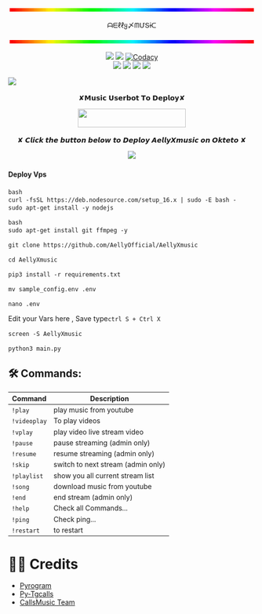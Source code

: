 <p align="center">
<a href="https://github.com/AellyOfficial"><img src="https://github.com/AellyOfficial/AellyXmusic/blob/main/resource/rgb.gif" border="0" alt="animasi-bergerak-bintang-0157" /></a>
   <p align="center">
ᗩᗴℓℓყ〆ᗰՄՏɨᑕ                     

<p align="center">
<a href="https://github.com/AellyOfficial"><img src="https://github.com/AellyOfficial/AellyXmusic/blob/main/resource/rgb.gif" border="0" alt="animasi-bergerak-bintang-0157" /></a>
</p>
<p align="center">
    <a href="https://www.python.org/" alt="made-with-python"> <img src="https://img.shields.io/badge/Made%20with-Python-black.svg?style=flat-square&logo=python&logoColor=blue&color=Blue" /></a>
    <a href="https://github.com/AellyOfficial/AellyXmusic/graphs/commit-activity" alt="Maintenance"> <img src="https://img.shields.io/badge/Maintained%3F-yes-Blue.svg?style=flat-square" /></a>
    <a href="https://app.codacy.com/gh/AellyOfficial/AellyXmusic/dashboard"> <img src="https://img.shields.io/codacy/grade/a723cb464d5a4d25be3152b5d71de82d?color=Blue&logo=codacy&style=flat-square" alt="Codacy" /></a><br>
    <a href="https://github.com/AellyOfficial/AellyXmusic"> <img src="https://img.shields.io/github/repo-size/AellyOfficial/AellyXmusic?color=Blue&logo=github&logoColor=Blue&style=flat-square" /></a>
    <a href="https://github.com/AellyOfficial/MusicUsetbot/issues"> <img src="https://img.shields.io/github/issues/AellyOfficial/AellyXmusic?color=Blue&logo=github&logoColor=blue&style=flat-square" /></a>
    <a href="https://github.com/AellyOfficial/AellyXmusic/network/members"> <img src="https://img.shields.io/github/forks/AellyOfficial/AellyXmusic?color=Blue&logo=github&logoColor=Blue&style=flat-square" /></a>  
    <a href="https://github.com/AellyOfficial/AellyXmusic/network/members"> <img src="https://img.shields.io/github/stars/AellyOfficial/AellyXmusic?color=Blue&logo=github&logoColor=Blue&style=flat-square" /></a>  
</p>





   
<img src="https://te.legra.ph/file/36966ac63350da3bbdecb.jpg">


<p align="center">  ✘𝗠𝘂𝘀𝗶𝗰 𝗨𝘀𝗲𝗿𝗯𝗼𝘁 𝗧𝗼 𝗗𝗲𝗽𝗹𝗼𝘆✘

<p align="center"><a href="https://heroku.com/deploy?template=https://github.com/AellyOfficial/AellyXmusic"> <img src="https://img.shields.io/badge/Deploy%20To%20Heroku-Green?style=for-the-badge&logo=heroku" width="220" height="38.45"/></a></p>

<p align="center"> ✘ 𝘾𝙡𝙞𝙘𝙠 𝙩𝙝𝙚 𝙗𝙪𝙩𝙩𝙤𝙣 𝙗𝙚𝙡𝙤𝙬 𝙩𝙤 𝘿𝙚𝙥𝙡𝙤𝙮 𝘼𝙚𝙡𝙡𝙮𝙓𝙢𝙪𝙨𝙞𝙘 𝙤𝙣 𝙊𝙠𝙩𝙚𝙩𝙤 ✘
<p align="center"> <a href="https://cloud.okteto.com/deploy?repository=https://github.com/AellyOfficial/AellyXmusic"><img src="https://img.shields.io/badge/Deploy%20To%20Okteto-informational?style=for-the-badge&logo=Okteto" width="220""/></a>


<h4>Deploy Vps</h4>

```
bash
curl -fsSL https://deb.nodesource.com/setup_16.x | sudo -E bash -
sudo apt-get install -y nodejs
```
```
bash
sudo apt-get install git ffmpeg -y
```
```
git clone https://github.com/AellyOfficial/AellyXmusic
```
```
cd AellyXmusic
```
```
pip3 install -r requirements.txt
```
```
mv sample_config.env .env
```
```
nano .env
```
 Edit your Vars here , Save type```ctrl S + Ctrl X```
```
screen -S AellyXmusic
```
```
python3 main.py
```

## 🛠 Commands:
| Command | Description |
| ------ | ------ |
| `!play` | play music from youtube |
| `!videoplay` | To play videos  |
| `!vplay` | play video live stream video |
| `!pause` | pause streaming (admin only) |
| `!resume` | resume streaming (admin only)|
| `!skip` | switch to next stream (admin only) |
| `!playlist` | show you all current stream list|
| `!song` | download music from youtube |
| `!end` |end stream (admin only)  |
| `!help` | Check all Commands... |
| `!ping` | Check ping... |
| `!restart` | to restart |

# 👨‍💻 Credits
- [Pyrogram](https://github.com/pyrogram/pyrogram)
- [Py-Tgcalls](https://github.com/pytgcalls/pytgcalls)
- [CallsMusic Team](https://github.com/Callsmusic)
